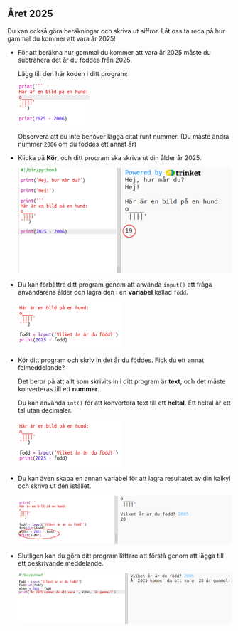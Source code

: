 ## Året 2025

Du kan också göra beräkningar och skriva ut siffror. Låt oss ta reda på hur gammal du kommer att vara år 2025!

+ För att beräkna hur gammal du kommer att vara år 2025 måste du subtrahera det år du föddes från 2025.
    
    Lägg till den här koden i ditt program:
    
    ![skärmdump](images/me-calc.png)
    
    Observera att du inte behöver lägga citat runt nummer. (Du måste ändra nummer `2006` om du föddes ett annat år)

+ Klicka på **Kör**, och ditt program ska skriva ut din ålder år 2025.
    
    ![skärmdump](images/me-calc-run.png)

+ Du kan förbättra ditt program genom att använda `input()` att fråga användarens ålder och lagra den i en **variabel** kallad `född`.
    
    ![skärmdump](images/me-input.png)

+ Kör ditt program och skriv in det år du föddes. Fick du ett annat felmeddelande?
    
    Det beror på att allt som skrivits in i ditt program är **text**, och det måste konverteras till ett **nummer**.
    
    Du kan använda `int()` för att konvertera text till ett **heltal**. Ett heltal är ett tal utan decimaler.
    
    ![skärmdump](images/me-input-test.png)

+ Du kan även skapa en annan variabel för att lagra resultatet av din kalkyl och skriva ut den istället.
    
    ![skärmdump](images/me-result-variable.png)

+ Slutligen kan du göra ditt program lättare att förstå genom att lägga till ett beskrivande meddelande.
    
    ![skärmdump](images/me-message.png)
